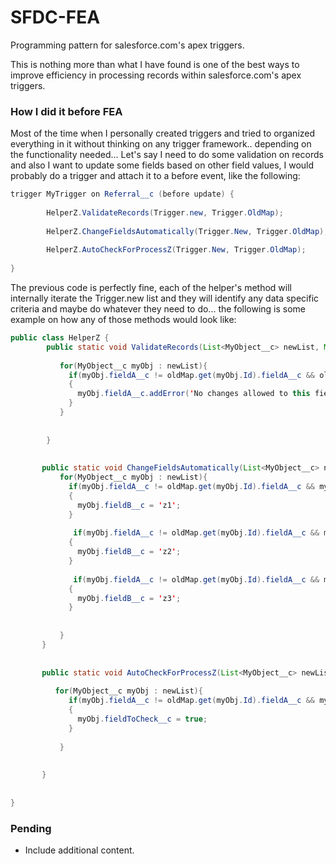 # SFDC-FEA
Programming pattern for salesforce.com's apex triggers.

This is nothing more than what I have found is one of the best ways to improve efficiency in processing records within salesforce.com's apex triggers. 

### How I did it before FEA

Most of the time when I personally created triggers and tried to organized everything in it without thinking on any trigger framework.. depending on the functionality needed... Let's say I need to do some validation on records and also I want to update some fields based on other field values, I would probably do a trigger and attach it to a before event, like the following:

```java
trigger MyTrigger on Referral__c (before update) {
    
        HelperZ.ValidateRecords(Trigger.new, Trigger.OldMap);
        
        HelperZ.ChangeFieldsAutomatically(Trigger.New, Trigger.OldMap);
        
        HelperZ.AutoCheckForProcessZ(Trigger.New, Trigger.OldMap);
          
}
```

The previous code is perfectly fine, each of the helper's method will internally iterate the Trigger.new list and they will identify any data specific criteria and maybe do whatever they need to do...  the following is some example on how any of those methods would look like:


```java
public class HelperZ {
        public static void ValidateRecords(List<MyObject__c> newList, Map<Id, MyObject__c> oldMap){
          
           for(MyObject__c myObj : newList){
             if(myObj.fieldA__c != oldMap.get(myObj.Id).fieldA__c && oldMap.get(myObj.id).fieldA__c != null)
             {
               myObj.fieldA__c.addError('No changes allowed to this field after it has been populated');
             }
           }
           
          
        }
        
       
       public static void ChangeFieldsAutomatically(List<MyObject__c> newList, Map<Id, MyObject__c> oldMap){
           for(MyObject__c myObj : newList){
             if(myObj.fieldA__c != oldMap.get(myObj.Id).fieldA__c && myObj.fieldA__c == 'x1' )
             {
               myObj.fieldB__c = 'z1';
             }
             
              if(myObj.fieldA__c != oldMap.get(myObj.Id).fieldA__c && myObj.fieldA__c == 'x2' )
             {
               myObj.fieldB__c = 'z2';
             }
             
              if(myObj.fieldA__c != oldMap.get(myObj.Id).fieldA__c && myObj.fieldA__c == 'x3' )
             {
               myObj.fieldB__c = 'z3';
             }
             
             
           }
       }
       
       
       public static void AutoCheckForProcessZ(List<MyObject__c> newList, Map<Id, MyObject__c> oldMap){
       
          for(MyObject__c myObj : newList){
             if(myObj.fieldA__c != oldMap.get(myObj.Id).fieldA__c && myObj.fieldA__c == 'x0' )
             {
               myObj.fieldToCheck__c = true;
             }
             
           }
       
       
       }
       
   
}
```


### Pending
* Include additional content.

